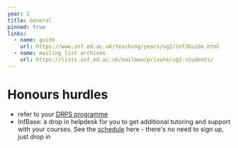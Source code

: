 ```yaml
---
year: 2
title: General
pinned: true
links:
  - name: guide
    url: https://www.inf.ed.ac.uk/teaching/years/ug2/inf2Guide.html
  - name: mailing list archives
    url: https://lists.inf.ed.ac.uk/mailman/private/ug2-students/
---
```

# Honours hurdles
- refer to your [DRPS programme](http://www.drps.ed.ac.uk/)
- InfBase: a drop in helpdesk for you to get additional tutoring and support with your courses. See the [schedule](https://informaticsstudentsupport.wordpress.com/schedule-at-a-glance/) here - there's no need to sign up, just drop in
